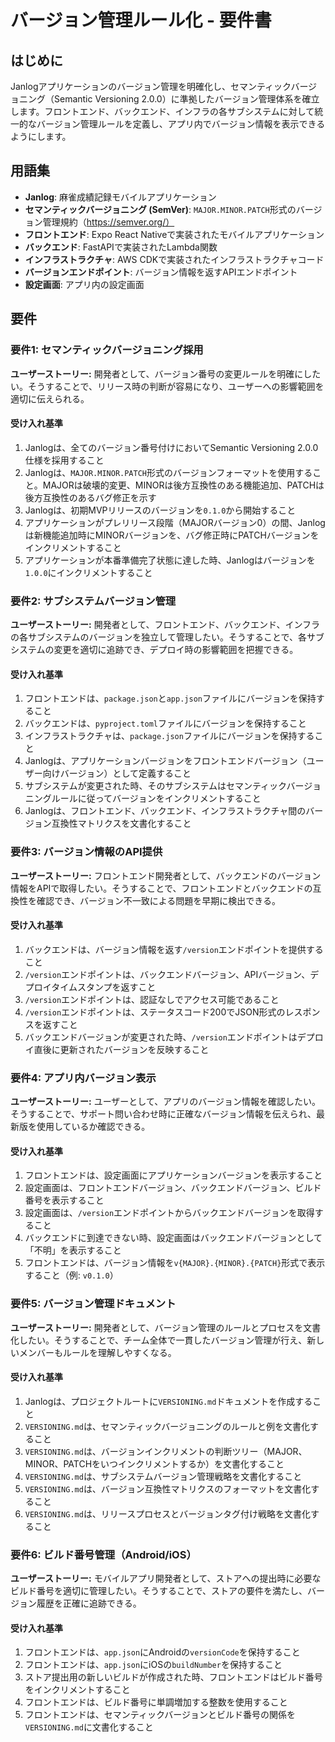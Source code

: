 # バージョン管理ルール化 - 要件書

## はじめに

Janlogアプリケーションのバージョン管理を明確化し、セマンティックバージョニング（Semantic Versioning 2.0.0）に準拠したバージョン管理体系を確立します。フロントエンド、バックエンド、インフラの各サブシステムに対して統一的なバージョン管理ルールを定義し、アプリ内でバージョン情報を表示できるようにします。

## 用語集

- **Janlog**: 麻雀成績記録モバイルアプリケーション
- **セマンティックバージョニング (SemVer)**: `MAJOR.MINOR.PATCH`形式のバージョン管理規約（https://semver.org/）
- **フロントエンド**: Expo React Nativeで実装されたモバイルアプリケーション
- **バックエンド**: FastAPIで実装されたLambda関数
- **インフラストラクチャ**: AWS CDKで実装されたインフラストラクチャコード
- **バージョンエンドポイント**: バージョン情報を返すAPIエンドポイント
- **設定画面**: アプリ内の設定画面

## 要件

### 要件1: セマンティックバージョニング採用

**ユーザーストーリー:** 開発者として、バージョン番号の変更ルールを明確にしたい。そうすることで、リリース時の判断が容易になり、ユーザーへの影響範囲を適切に伝えられる。

#### 受け入れ基準

1. Janlogは、全てのバージョン番号付けにおいてSemantic Versioning 2.0.0仕様を採用すること
2. Janlogは、`MAJOR.MINOR.PATCH`形式のバージョンフォーマットを使用すること。MAJORは破壊的変更、MINORは後方互換性のある機能追加、PATCHは後方互換性のあるバグ修正を示す
3. Janlogは、初期MVPリリースのバージョンを`0.1.0`から開始すること
4. アプリケーションがプレリリース段階（MAJORバージョン0）の間、Janlogは新機能追加時にMINORバージョンを、バグ修正時にPATCHバージョンをインクリメントすること
5. アプリケーションが本番準備完了状態に達した時、Janlogはバージョンを`1.0.0`にインクリメントすること

### 要件2: サブシステムバージョン管理

**ユーザーストーリー:** 開発者として、フロントエンド、バックエンド、インフラの各サブシステムのバージョンを独立して管理したい。そうすることで、各サブシステムの変更を適切に追跡でき、デプロイ時の影響範囲を把握できる。

#### 受け入れ基準

1. フロントエンドは、`package.json`と`app.json`ファイルにバージョンを保持すること
2. バックエンドは、`pyproject.toml`ファイルにバージョンを保持すること
3. インフラストラクチャは、`package.json`ファイルにバージョンを保持すること
4. Janlogは、アプリケーションバージョンをフロントエンドバージョン（ユーザー向けバージョン）として定義すること
5. サブシステムが変更された時、そのサブシステムはセマンティックバージョニングルールに従ってバージョンをインクリメントすること
6. Janlogは、フロントエンド、バックエンド、インフラストラクチャ間のバージョン互換性マトリクスを文書化すること

### 要件3: バージョン情報のAPI提供

**ユーザーストーリー:** フロントエンド開発者として、バックエンドのバージョン情報をAPIで取得したい。そうすることで、フロントエンドとバックエンドの互換性を確認でき、バージョン不一致による問題を早期に検出できる。

#### 受け入れ基準

1. バックエンドは、バージョン情報を返す`/version`エンドポイントを提供すること
2. `/version`エンドポイントは、バックエンドバージョン、APIバージョン、デプロイタイムスタンプを返すこと
3. `/version`エンドポイントは、認証なしでアクセス可能であること
4. `/version`エンドポイントは、ステータスコード200でJSON形式のレスポンスを返すこと
5. バックエンドバージョンが変更された時、`/version`エンドポイントはデプロイ直後に更新されたバージョンを反映すること

### 要件4: アプリ内バージョン表示

**ユーザーストーリー:** ユーザーとして、アプリのバージョン情報を確認したい。そうすることで、サポート問い合わせ時に正確なバージョン情報を伝えられ、最新版を使用しているか確認できる。

#### 受け入れ基準

1. フロントエンドは、設定画面にアプリケーションバージョンを表示すること
2. 設定画面は、フロントエンドバージョン、バックエンドバージョン、ビルド番号を表示すること
3. 設定画面は、`/version`エンドポイントからバックエンドバージョンを取得すること
4. バックエンドに到達できない時、設定画面はバックエンドバージョンとして「不明」を表示すること
5. フロントエンドは、バージョン情報を`v{MAJOR}.{MINOR}.{PATCH}`形式で表示すること（例: `v0.1.0`）

### 要件5: バージョン管理ドキュメント

**ユーザーストーリー:** 開発者として、バージョン管理のルールとプロセスを文書化したい。そうすることで、チーム全体で一貫したバージョン管理が行え、新しいメンバーもルールを理解しやすくなる。

#### 受け入れ基準

1. Janlogは、プロジェクトルートに`VERSIONING.md`ドキュメントを作成すること
2. `VERSIONING.md`は、セマンティックバージョニングのルールと例を文書化すること
3. `VERSIONING.md`は、バージョンインクリメントの判断ツリー（MAJOR、MINOR、PATCHをいつインクリメントするか）を文書化すること
4. `VERSIONING.md`は、サブシステムバージョン管理戦略を文書化すること
5. `VERSIONING.md`は、バージョン互換性マトリクスのフォーマットを文書化すること
6. `VERSIONING.md`は、リリースプロセスとバージョンタグ付け戦略を文書化すること

### 要件6: ビルド番号管理（Android/iOS）

**ユーザーストーリー:** モバイルアプリ開発者として、ストアへの提出時に必要なビルド番号を適切に管理したい。そうすることで、ストアの要件を満たし、バージョン履歴を正確に追跡できる。

#### 受け入れ基準

1. フロントエンドは、`app.json`にAndroidの`versionCode`を保持すること
2. フロントエンドは、`app.json`にiOSの`buildNumber`を保持すること
3. ストア提出用の新しいビルドが作成された時、フロントエンドはビルド番号をインクリメントすること
4. フロントエンドは、ビルド番号に単調増加する整数を使用すること
5. フロントエンドは、セマンティックバージョンとビルド番号の関係を`VERSIONING.md`に文書化すること
